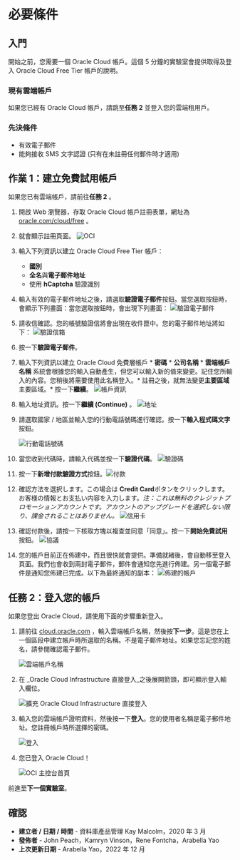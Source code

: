 # 必要條件

## 入門

開始之前，您需要一個 Oracle Cloud 帳戶。這個 5 分鐘的實驗室會提供取得及登入 Oracle Cloud Free Tier 帳戶的說明。

### 現有雲端帳戶

如果您已經有 Oracle Cloud 帳戶，請跳至**任務 2** 並登入您的雲端租用戶。

### 先決條件

*   有效電子郵件
*   能夠接收 SMS 文字認證 (只有在未註冊任何郵件時才適用)

## 作業 1：建立免費試用帳戶

如果您已有雲端帳戶，請前往**任務 2** 。

1.  開啟 Web 瀏覽器，存取 Oracle Cloud 帳戶註冊表單，網址為 [oracle.com/cloud/free](https://signup.cloud.oracle.com) 。
    
2.  就會顯示註冊頁面。 ![OCI](./images/ja-jp-cloud-infrastructure.png " ")
    
3.  輸入下列資訊以建立 Oracle Cloud Free Tier 帳戶：
    
    *   **國別**
    *   **全名**與**電子郵件地址**
    *   使用 **hCaptcha** 驗證識別
4.  輸入有效的電子郵件地址之後，請選取**驗證電子郵件**按鈕。當您選取按鈕時，會顯示下列畫面：當您選取按鈕時，會出現下列畫面： ![驗證電子郵件](./images/ja-jp-verify-email.png " ")
    
5.  請收信確認。您的帳號驗證信將會出現在收件匣中。您的電子郵件地址將如下： ![驗證信箱](./images/verification-mail.png " ")
    
6.  按一下**驗證電子郵件**。
    
7.  輸入下列資訊以建立 Oracle Cloud 免費層帳戶 \* **密碼** \* **公司名稱** \* **雲端帳戶名稱** 系統會根據您的輸入自動產生，但您可以輸入新的值來變更。記住您所輸入的內容。您稍後將需要使用此名稱登入。\* 註冊之後，就無法變更**主要區域**主要區域。\* 按一下**繼續**。 ![帳戶資訊](./images/ja-jp-account-info.png " ")
    
8.  輸入地址資訊。按一下**繼續 (Continue)** 。 ![地址](./images/ja-jp-free-tier-address.png " ")
    
9.  請選取國家 / 地區並輸入您的行動電話號碼進行確認。按一下**輸入程式碼文字**按鈕。
    
    ![行動電話號碼](./images/ja-jp-free-tier-address-2.png " ")
    
10.  當您收到代碼時，請輸入代碼並按一下**驗證代碼**。 ![驗證碼](./images/ja-jp-free-tier-address-4.png " ")
    
11.  按一下**新增付款驗證方式**按鈕。![付款](./images/ja-jp-free-tier-payment-1.png " ")
    
12.  確認方法を選択します。この場合は **Credit Card**ボタンをクリックします。お客様の情報とお支払い内容を入力します。_注：これは無料のクレジットプロモーションアカウントです。アカウントのアップグレードを選択しない限り、課金されることはありません。_ ![信用卡](./images/ja-jp-free-tier-payment-2.png " ")
    
13.  確認付款後，請按一下核取方塊以複查並同意「同意」。按一下**開始免費試用**按鈕。 ![協議](./images/ja-jp-free-tier-agreement.png " ")
    
14.  您的帳戶目前正在佈建中，而且很快就會提供。準備就緒後，會自動移至登入頁面。我們也會收到兩封電子郵件，郵件會通知您先進行佈建。另一個電子郵件是通知您佈建已完成。以下為最終通知的副本： ![佈建的帳戶](./images/account-provisioned.png " ")
    

## 任務 2：登入您的帳戶

如果您登出 Oracle Cloud，請使用下面的步驟重新登入。

1.  請前往 [cloud.oracle.com](https://cloud.oracle.com) ，輸入雲端帳戶名稱，然後按**下一步**。這是您在上一個區段中建立帳戶時所選取的名稱。不是電子郵件地址。如果您忘記您的姓名，請參閱確認電子郵件。
    
    ![雲端帳戶名稱](./images/ja-jp-cloud-oracle.png " ")
    
2.  在 _Oracle Cloud Infrastructure 直接登入_之後展開箭頭，即可顯示登入輸入欄位。
    
    ![擴充 Oracle Cloud Infrastructure 直接登入](./images/cloud-login-tenant.png " ")
    
3.  輸入您的雲端帳戶證明資料，然後按一下**登入**。您的使用者名稱是電子郵件地址。您註冊帳戶時所選擇的密碼。
    
    ![登入](./images/oci-signin.png " ")
    
4.  您已登入 Oracle Cloud！
    
    ![OCI 主控台首頁](https://oracle-livelabs.github.io/common/images/console/ja-jp-home-page.png " ")
    

前進至**下一個實驗室**。

## 確認

*   **建立者 / 日期 / 時間** - 資料庫產品管理 Kay Malcolm，2020 年 3 月
*   **發佈者** - John Peach，Kamryn Vinson，Rene Fontcha，Arabella Yao
*   **上次更新日期** - Arabella Yao，2022 年 12 月